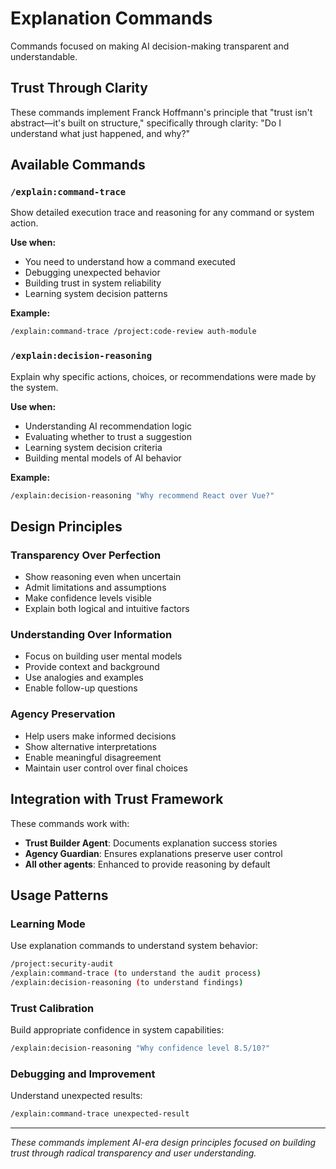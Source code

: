 # Explanation Commands

Commands focused on making AI decision-making transparent and understandable.

## Trust Through Clarity

These commands implement Franck Hoffmann's principle that "trust isn't abstract—it's built on structure," specifically through clarity: "Do I understand what just happened, and why?"

## Available Commands

### `/explain:command-trace`
Show detailed execution trace and reasoning for any command or system action.

**Use when:**
- You need to understand how a command executed
- Debugging unexpected behavior  
- Building trust in system reliability
- Learning system decision patterns

**Example:**
```bash
/explain:command-trace /project:code-review auth-module
```

### `/explain:decision-reasoning`
Explain why specific actions, choices, or recommendations were made by the system.

**Use when:**
- Understanding AI recommendation logic
- Evaluating whether to trust a suggestion
- Learning system decision criteria
- Building mental models of AI behavior

**Example:**
```bash
/explain:decision-reasoning "Why recommend React over Vue?"
```

## Design Principles

### Transparency Over Perfection
- Show reasoning even when uncertain
- Admit limitations and assumptions
- Make confidence levels visible
- Explain both logical and intuitive factors

### Understanding Over Information
- Focus on building user mental models
- Provide context and background
- Use analogies and examples
- Enable follow-up questions

### Agency Preservation
- Help users make informed decisions
- Show alternative interpretations
- Enable meaningful disagreement
- Maintain user control over final choices

## Integration with Trust Framework

These commands work with:
- **Trust Builder Agent**: Documents explanation success stories
- **Agency Guardian**: Ensures explanations preserve user control
- **All other agents**: Enhanced to provide reasoning by default

## Usage Patterns

### Learning Mode
Use explanation commands to understand system behavior:
```bash
/project:security-audit
/explain:command-trace (to understand the audit process)
/explain:decision-reasoning (to understand findings)
```

### Trust Calibration
Build appropriate confidence in system capabilities:
```bash
/explain:decision-reasoning "Why confidence level 8.5/10?"
```

### Debugging and Improvement
Understand unexpected results:
```bash
/explain:command-trace unexpected-result
```

---

*These commands implement AI-era design principles focused on building trust through radical transparency and user understanding.*